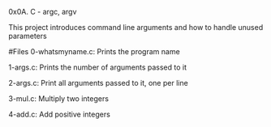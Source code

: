 0x0A. C - argc, argv

This project introduces command line arguments and how to handle unused parameters

#Files
0-whatsmyname.c:
Prints the program name

1-args.c:
Prints the number of arguments passed to it

2-args.c:
Print all arguments passed to it, one per line

3-mul.c:
Multiply two integers

4-add.c:
Add positive integers